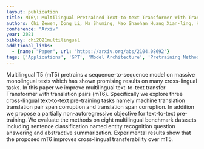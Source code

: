 ```yaml
---
layout: publication
title: MT6\: Multilingual Pretrained Text-to-text Transformer With Translation Pairs
authors: Chi Zewen, Dong Li, Ma Shuming, Mao Shaohan Huang Xian-ling, Huang Heyan, Wei Furu
conference: "Arxiv"
year: 2021
bibkey: chi2021multilingual
additional_links:
  - {name: "Paper", url: "https://arxiv.org/abs/2104.08692"}
tags: ['Applications', 'GPT', 'Model Architecture', 'Pretraining Methods', 'Training Techniques', 'Transformer']
---
```

Multilingual T5 (mT5) pretrains a sequence-to-sequence model on massive monolingual texts which has shown promising results on many cross-lingual tasks. In this paper we improve multilingual text-to-text transfer Transformer with translation pairs (mT6). Specifically we explore three cross-lingual text-to-text pre-training tasks namely machine translation translation pair span corruption and translation span corruption. In addition we propose a partially non-autoregressive objective for text-to-text pre-training. We evaluate the methods on eight multilingual benchmark datasets including sentence classification named entity recognition question answering and abstractive summarization. Experimental results show that the proposed mT6 improves cross-lingual transferability over mT5.
